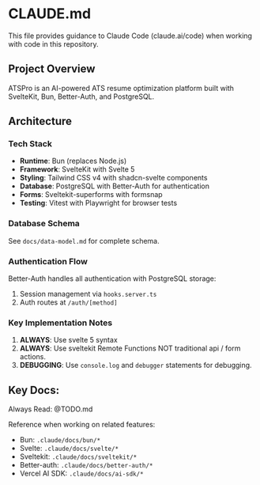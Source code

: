 # CLAUDE.md

This file provides guidance to Claude Code (claude.ai/code) when working with code in this repository.

## Project Overview

ATSPro is an AI-powered ATS resume optimization platform built with SvelteKit, Bun, Better-Auth, and PostgreSQL.

## Architecture

### Tech Stack

- **Runtime**: Bun (replaces Node.js)
- **Framework**: SvelteKit with Svelte 5
- **Styling**: Tailwind CSS v4 with shadcn-svelte components
- **Database**: PostgreSQL with Better-Auth for authentication
- **Forms**: Sveltekit-superforms with formsnap
- **Testing**: Vitest with Playwright for browser tests

### Database Schema

See `docs/data-model.md` for complete schema.

### Authentication Flow

Better-Auth handles all authentication with PostgreSQL storage:

1. Session management via `hooks.server.ts`
2. Auth routes at `/auth/[method]`

### Key Implementation Notes

1. **ALWAYS**: Use svelte 5 syntax
2. **ALWAYS**: Use sveltekit Remote Functions NOT traditional api / form actions.
3. **DEBUGGING**: Use `console.log` and `debugger` statements for debugging.

## Key Docs:

Always Read: @TODO.md

Reference when working on related features:
- Bun: `.claude/docs/bun/*`
- Svelte: `.claude/docs/svelte/*`
- Sveltekit: `.claude/docs/sveltekit/*`
- Better-auth: `.claude/docs/better-auth/*`
- Vercel AI SDK: `.claude/docs/ai-sdk/*`
